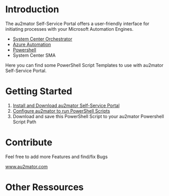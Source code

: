 # Introduction

The au2mator Self-Service Portal offers a user-friendly interface for initiating processes with your Microsoft Automation Engines.

- <a href="https://au2mator.com/scorch-automation/?utm_source=github&utm_medium=social&utm_campaign=PS_Template&utm_content=Readme" target="_blank">System Center Orchestrator</a>
- <a href="https://au2mator.com/azure-automation-self-service/?utm_source=github&utm_medium=social&utm_campaign=PS_Template&utm_content=Readme" target="_blank">Azure Automation</a>
- <a href="https://au2mator.com/powershell-automation-self-service/?utm_source=github&utm_medium=social&utm_campaign=PS_Template&utm_content=Readme" target="_blank">Powershell</a>
- System Center SMA

Here you can find some PowerShell Script Templates to use with au2mator Self-Service Portal.



# Getting Started

1.	<a href="https://click.au2mator.com/au2matorInstall/?utm_source=github&utm_medium=social&utm_campaign=PS_Template&utm_content=Readme" target="_blank">Install and Download au2mator Self-Service Portal</a>
2.	<a href="https://click.au2mator.com/StartWithPowerShell/?utm_source=github&utm_medium=social&utm_campaign=PS_Template&utm_content=Readme" target="_blank">Configure au2mator to run PowerShell Scripts</a>
3.	Download and save this PowerShell Script to your au2mator Powershell Script Path



# Contribute

Feel free to add more Features and find/fix Bugs

<a href="https://au2mator.com/?utm_source=github&utm_medium=social&utm_campaign=PS_Template&utm_content=Readme" target="_blank">www.au2mator.com</a>

# Other Ressources